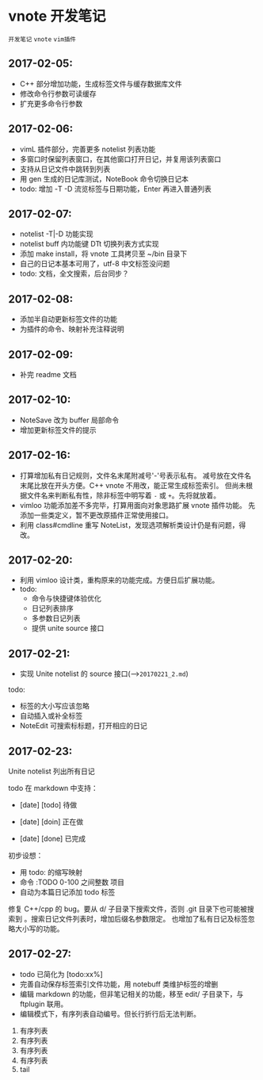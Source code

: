 # vnote 开发笔记
`开发笔记` `vnote`
`vim插件`

## 2017-02-05:

* C++ 部分增加功能，生成标签文件与缓存数据库文件
* 修改命令行参数可读缓存
* 扩充更多命令行参数

## 2017-02-06:

* vimL 插件部分，完善更多 notelist 列表功能
* 多窗口时保留列表窗口，在其他窗口打开日记，并复用该列表窗口
* 支持从日记文件中跳转到列表
* 用 gen 生成的日记库测试，NoteBook 命令切换日记本
* todo: 增加 -T -D 流览标签与日期功能，Enter 再进入普通列表

## 2017-02-07:

* notelist -T|-D 功能实现
* notelist buff 内功能键 DTt 切换列表方式实现
* 添加 make install，将 vnote 工具拷贝至 ~/bin 目录下
* 自己的日记本基本可用了，utf-8 中文标签没问题
* todo: 文档，全文搜索，后台同步？

## 2017-02-08:

* 添加半自动更新标签文件的功能
* 为插件的命令、映射补充注释说明

## 2017-02-09:

* 补完 readme 文档

## 2017-02-10:

* NoteSave 改为 buffer 局部命令
* 增加更新标签文件的提示

## 2017-02-16:

* 打算增加私有日记规则，文件名末尾附减号'-'号表示私有。
  减号放在文件名末尾比放在开头方便。C++ vnote 不用改，能正常生成标签索引。
  但尚未根据文件名来判断私有性，除非标签中明写着 `-` 或 `+`。先将就放着。
* vimloo 功能添加差不多完毕，打算用面向对象思路扩展 vnote 插件功能。
  先添加一些类定义，暂不更改原插件正常使用接口。
* 利用 class#cmdline 重写 NoteList，发现选项解析类设计仍是有问题，得改。

## 2017-02-20:

* 利用 vimloo 设计类，重构原来的功能完成。方便日后扩展功能。
* todo:
  - 命令与快捷键体验优化
  - 日记列表排序
  - 多参数日记列表
  - 提供 unite source 接口

## 2017-02-21:

* 实现 Unite notelist 的 source 接口(-->`20170221_2.md`)

todo:

* 标签的大小写应该忽略
* 自动插入或补全标签
* NoteEdit 可搜索标标题，打开相应的日记

## 2017-02-23:

Unite notelist 列出所有日记

todo 在 markdown 中支持：

+ [date] [todo] 待做
* [date] [doin] 正在做
- [date] [done] 已完成

初步设想：

* 用 todo: 的缩写映射
* 命令 :TODO 0-100 之间整数 项目
* 自动为本篇日记添加 todo 标签

修复 C++/cpp 的 bug。要从 d/ 子目录下搜索文件，否则 .git 目录下也可能被搜索到
。搜索日记文件列表时，增加后缀名参数限定。
也增加了私有日记及标签忽略大小写的功能。

## 2017-02-27:

* todo 已简化为 [todo:xx%]
* 完善自动保存标签索引文件功能，用 notebuff 类维护标签的增删
* 编辑 markdown 的功能，但非笔记相关的功能，移至 edit/ 子目录下，与 ftplugin
  联用。
* 编辑模式下，有序列表自动编号。但长行折行后无法判断。

1. 有序列表
2. 有序列表
3. 有序列表
4. 有序列表 
5. tail
